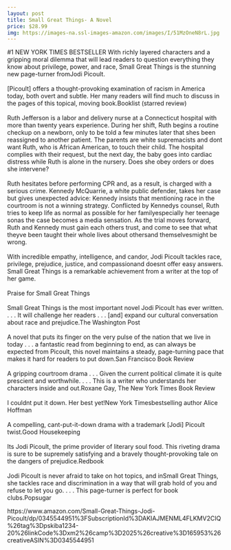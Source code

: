 ```yaml
--- 
layout: post 
title: Small Great Things- A Novel
price: $28.99
img: https://images-na.ssl-images-amazon.com/images/I/51MzOneN8rL.jpg
--- 
```

<p>#1 NEW YORK TIMES BESTSELLER  With richly layered characters and a gripping moral dilemma that will lead readers to question everything they know about privilege, power, and race, Small Great Things is the stunning new page-turner fromJodi Picoult.<br><br> [Picoult] offers a thought-provoking examination of racism in America today, both overt and subtle. Her many readers will find much to discuss in the pages of this topical, moving book.Booklist (starred review)<br><br> Ruth Jefferson is a labor and delivery nurse at a Connecticut hospital with more than twenty years experience. During her shift, Ruth begins a routine checkup on a newborn, only to be told a few minutes later that shes been reassigned to another patient. The parents are white supremacists and dont want Ruth, who is African American, to touch their child. The hospital complies with their request, but the next day, the baby goes into cardiac distress while Ruth is alone in the nursery. Does she obey orders or does she intervene?<br><br> Ruth hesitates before performing CPR and, as a result, is charged with a serious crime. Kennedy McQuarrie, a white public defender, takes her case but gives unexpected advice: Kennedy insists that mentioning race in the courtroom is not a winning strategy. Conflicted by Kennedys counsel, Ruth tries to keep life as normal as possible for her familyespecially her teenage sonas the case becomes a media sensation. As the trial moves forward, Ruth and Kennedy must gain each others trust, and come to see that what theyve been taught their whole lives about othersand themselvesmight be wrong.<br><br> With incredible empathy, intelligence, and candor, Jodi Picoult tackles race, privilege, prejudice, justice, and compassionand doesnt offer easy answers. Small Great Things is a remarkable achievement from a writer at the top of her game.<br><br>Praise for Small Great Things<br><br>Small Great Things is the most important novel Jodi Picoult has ever written. . . . It will challenge her readers . . . [and] expand our cultural conversation about race and prejudice.The Washington Post<br><br> A novel that puts its finger on the very pulse of the nation that we live in today . . . a fantastic read from beginning to end, as can always be expected from Picoult, this novel maintains a steady, page-turning pace that makes it hard for readers to put down.San Francisco Book Review<br><br> A gripping courtroom drama . . . Given the current political climate it is quite prescient and worthwhile. . . . This is a writer who understands her characters inside and out.Roxane Gay, The New York Times Book Review<br><br>I couldnt put it down. Her best yet!New York Timesbestselling author Alice Hoffman<br><br>A compelling, cant-put-it-down drama with a trademark [Jodi] Picoult twist.Good Housekeeping<br><br>Its Jodi Picoult, the prime provider of literary soul food. This riveting drama is sure to be supremely satisfying and a bravely thought-provoking tale on the dangers of prejudice.Redbook<br><br>Jodi Picoult is never afraid to take on hot topics, and inSmall Great Things, she tackles race and discrimination in a way that will grab hold of you and refuse to let you go. . . . This page-turner is perfect for book clubs.Popsugar</p><p></p>
https://www.amazon.com/Small-Great-Things-Jodi-Picoult/dp/0345544951%3FSubscriptionId%3DAKIAJMENML4FLKMV2CIQ%26tag%3Dpskiba1234-20%26linkCode%3Dxm2%26camp%3D2025%26creative%3D165953%26creativeASIN%3D0345544951
